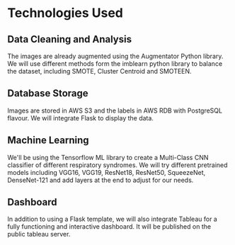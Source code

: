 # Technologies Used
## Data Cleaning and Analysis
The images are already augmented using the Augmentator Python library. We will use different methods form the imblearn python library to balance the dataset, including SMOTE, Cluster Centroid and SMOTEEN.

## Database Storage
Images are stored in AWS S3 and the labels in AWS RDB with PostgreSQL flavour. We will integrate Flask to display the data.

## Machine Learning
We'll be using the Tensorflow ML library to create a Multi-Class CNN classifier of different respiratory syndromes. We will try different pretrained models including VGG16, VGG19, ResNet18, ResNet50, SqueezeNet, DenseNet-121 and add layers at the end to adjust for our needs.

## Dashboard
In addition to using a Flask template, we will also integrate Tableau for a fully functioning and interactive dashboard. It will be published on the public tableau server.